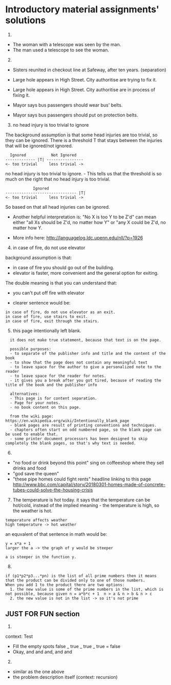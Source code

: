 # Introductory material assignments' solutions
1.
* The woman with a telescope was seen by the man.
* The man used a telescope to see the woman.

2.
* Sisters reunited in checkout line at Safeway, after ten years. (separation)

* Large hole appears in High Street. City authoritise are trying to fix it.
* Large hole appears in High Street. City authoritise are in process of fixing it.

* Mayor says bus passengers should wear bus' belts.
* Mayor says bus passengers should put on protection belts.

3. no head injury is too trivial to ignore

The background assumption is that some head injuries are too trivial, so they can be ignored. There is a threshold T that stays between the injuries that will be ignored/not ignored.
```
  Ignored           Not Ignored
------------- |T| ----------------
<- too trivial     less trivial ->
```

no head injury is too trivial to ignore. - This tells us that the threshold is so much on the right that no head injury is too trivial.
```
            Ignored
------------------------------- |T|
<- too trivial     less trivial ->
```

So based on that all head injuries can be ignored.


* Another helpful interpretation is:
"No X is too Y to be Z'd" can mean either "all Xs should be Z'd, no matter how Y" or "any X could be Z'd, no matter how Y.

* More info here:
http://languagelog.ldc.upenn.edu/nll/?p=1926

4. in case of fire, do not use elevator

background assumption is that:
* in case of fire you should go out of the building.
* elevator is faster, more convenient and the general option for exiting.

The double meaning is that you can understand that:
* you can't put off fire with elevator

* clearer sentence would be:
```
in case of fire, do not use elevator as an exit.
in case of fire, use stairs to exit.
in case of fire, exit through the stairs.
```

5. this page intentionally left blank.

```
  it does not make true statement, because that text is on the page.

  possible purposes:
  - to separate of the publisher info and title and the content of the book
  - to show that the page does not contain any meaningful text
  - to leave space for the author to give a personalized note to the reader
  - to leave space for the reader for notes.
  - it gives you a break after you got tired, because of reading the title of the book and the publisher info

  alternatives:
  - This page is for content separation.
  - Page for your notes.
  - no book content on this page.

  from the wiki page: https://en.wikipedia.org/wiki/Intentionally_blank_page
  - blank pages are result of printing conventions and techniques.
  - chapters often start on odd numbered page, so the blank page can be used to enable that.
  - some printer document processors has been designed to skip completely the blank pages, so that's why text is needed.
```

6.
* "no food or drink beyond this point" sing on coffeeshop where they sell drinks and food
* "god save the queen"
* "these pipe homes could fight rents" headline linking to this page http://www.bbc.com/capital/story/20180301-homes-made-of-concrete-tubes-could-solve-the-housing-crisis

7. The temperature is hot today.
it says that the temperature can be hot/cold, instead of the implied meaning - the temperature is high, so the weather is hot.
```
temperature affects weather
high temperature -> hot weather
```

an equvalent of that sentence in math would be:

```
y = x*a + 1
larger the a -> the graph of y would be steeper

a is steeper in the function y.
```

8.
```
if (p1*p2*p3...*pn) is the list of all prime numbers then it means that the product can be divided only to one of those numbers.
When you add 1 to the product there are two options:
  1. the new value is some of the prime numbers in the list, which is not possible, because given n = a*b*c + 1  n > a & n > b & n > c
  2. the new value is not in the list -> so it's not prime
```

## JUST FOR FUN section
1.
context: Test
- Fill the empty spots false _ true _ true _ true = false
- Okay, and and and, and and

2.
- similar as the one above
- the problem description itself (context: recursion)


